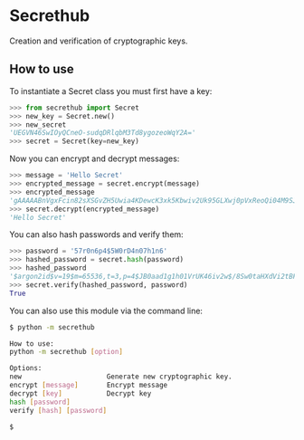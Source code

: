 # Secrethub
Creation and verification of cryptographic keys.

## How to use

To instantiate a Secret class you must first have a key:
```python
>>> from secrethub import Secret
>>> new_key = Secret.new()
>>> new_secret
'UEGVN46SwIOyQCneO-sudqDRlqbM3Td8ygozeoWqY2A='
>>> secret = Secret(key=new_key)
```
Now you can encrypt and decrypt messages:
```python
>>> message = 'Hello Secret'
>>> encrypted_message = secret.encrypt(message)
>>> encrypted_message
'gAAAAABnVgxFcin82sXSGvZH5Uwia4KDewcK3xk5Kbwiv2Uk95GLXwj0pVxReoQi04M9SJZ6yiYxGp8e6o8j9k0DiBWdEZWOLg=='
>>> secret.decrypt(encrypted_message)
'Hello Secret'
```
You can also hash passwords and verify them:
```python
>>> password = '57r0n6p4$5W0rD4n07h1n6'
>>> hashed_password = secret.hash(password)
>>> hashed_password
'$argon2id$v=19$m=65536,t=3,p=4$JB0aad1g1h01VrUK46iv2w$/8Sw0taHXdVi2tBFA4hRaBHPcx8JtJ7Qq71X46TWpP4'
>>> secret.verify(hashed_password, password)
True
```
You can also use this module via the command line:
```bash
$ python -m secrethub

How to use:
python -m secrethub [option]

Options:
new                     Generate new cryptographic key.
encrypt [message]       Encrypt message
decrypt [key]           Decrypt key
hash [password]
verify [hash] [password]

$
```
